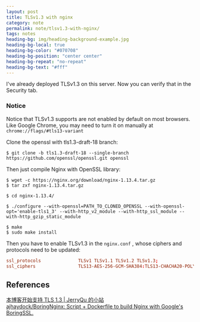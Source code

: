 ```yaml
---
layout: post
title: TLSv1.3 with nginx
category: note
permalink: note/tlsv1.3-with-nginx/
tags: notes
heading-bg: img/heading-background-example.jpg
heading-bg-local: true
heading-bg-color: "#070708"
heading-bg-position: "center center"
heading-bg-repeat: "no-repeat"
heading-bg-text: "#fff"
---
```


I've already deployed TLSv1.3 on this server. Now you can verify that in the Security tab.

### Notice
Notice that TLSv1.3 supports are not enabled by default on most browsers. Like Google Chrome, you may need to turn it on manually at ```chrome://flags/#tls13-variant```

Clone the openssl with tls1.3-draft-18 branch: 
```shell
$ git clone -b tls1.3-draft-18 --single-branch https://github.com/openssl/openssl.git openssl
```

Then just compile Nginx with OpenSSL library:

```shell
$ wget -c https://nginx.org/download/nginx-1.13.4.tar.gz
$ tar zxf nginx-1.13.4.tar.gz

$ cd nginx-1.13.4/

$ ./configure --with-openssl=PATH_TO_CLONED_OPENSSL --with-openssl-opt='enable-tls1_3' --with-http_v2_module --with-http_ssl_module --with-http_gzip_static_module

$ make
$ sudo make install
```

Then you have to enable TLSv1.3 in the ```nginx.conf``` , whose ciphers and protocols need to be updated: 
```conf
ssl_protocols              TLSv1 TLSv1.1 TLSv1.2 TLSv1.3;
ssl_ciphers                TLS13-AES-256-GCM-SHA384:TLS13-CHACHA20-POLY1305-SHA256:TLS13-AES-128-GCM-SHA256:TLS13-AES-128-CCM-8-SHA256:TLS13-AES-128-CCM-SHA256:EECDH+CHACHA20:EECDH+CHACHA20-draft:EECDH+ECDSA+AES128:EECDH+aRSA+AES128:RSA+AES128:EECDH+ECDSA+AES256:EECDH+aRSA+AES256:RSA+AES256:EECDH+ECDSA+3DES:EECDH+aRSA+3DES:RSA+3DES:!MD5;
```


## References
[本博客开始支持 TLS 1.3 | JerryQu 的小站](https://imququ.com/post/enable-tls-1-3.html)  
[ajhaydock/BoringNginx: Script + Dockerfile to build Nginx with Google's BoringSSL.](https://github.com/ajhaydock/BoringNginx)
